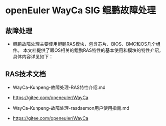 
# openEuler WayCa SIG 鲲鹏故障处理

##  故障处理

- 鲲鹏故障处理主要使用鲲鹏RAS模块，包含芯片、BIOS、BMC和OS几个组件。
本文档提供了跟OS相关的鲲鹏RAS特性的基本使用和模块的特性介绍，具体内容详见如下：

##  RAS技术文档

- WayCa-Kunpeng-故障处理-RAS特性介绍.md
- https://gitee.com/openeuler/WayCa

- WayCa-Kunpeng-故障处理-rasdaemon用户使用指南.md
- https://gitee.com/openeuler/WayCa




